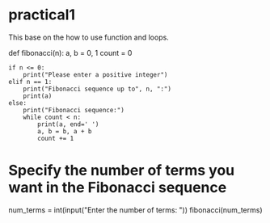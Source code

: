 # practical1
This base on the how to use function and loops.

def fibonacci(n):
    a, b = 0, 1
    count = 0
    
    if n <= 0:
        print("Please enter a positive integer")
    elif n == 1:
        print("Fibonacci sequence up to", n, ":")
        print(a)
    else:
        print("Fibonacci sequence:")
        while count < n:
            print(a, end=' ')
            a, b = b, a + b
            count += 1

# Specify the number of terms you want in the Fibonacci sequence
num_terms = int(input("Enter the number of terms: "))
fibonacci(num_terms)
